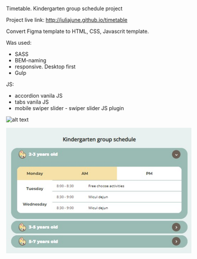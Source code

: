 Timetable.
Kindergarten group schedule project

Project live link: http://juliajune.github.io/timetable

Convert Figma template to HTML, CSS, Javascrit template.

Was used:
 - SASS
 - BEM-naming
 - responsive. Desktop first
 - Gulp

JS:
- accordion vanila JS
- tabs vanila JS
- mobile swiper slider - swiper slider JS plugin


![alt text](https://github.com/juliajune/timetable.git/raw/master/app/demo.jpg)

![alt text](https://github.com/juliajune/timetable/blob/master/demo.jpg?raw=true)


